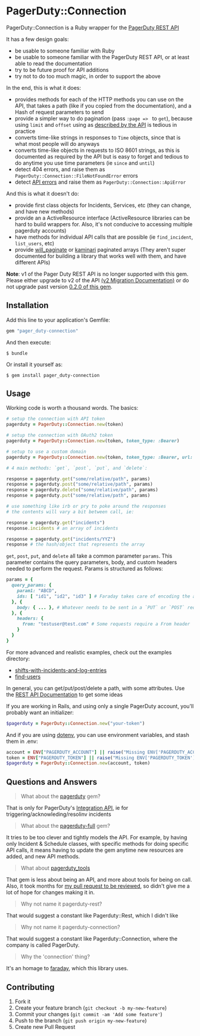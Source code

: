 # PagerDuty::Connection

PagerDuty::Connection is a Ruby wrapper for the [PagerDuty REST API](http://developer.pagerduty.com/documentation/rest)

It has a few design goals:

* be usable to someone familiar with Ruby
* be usable to someone familiar with the PagerDuty REST API, or at least able to read the documentation
* try to be future proof for API additions
* try not to do too much magic, in order to support the above

In the end, this is what it does:

* provides methods for each of the HTTP methods you can use on the API, that takes a path (like if you copied from the documentation), and a Hash of request parameters to send
* provide a simpler way to do pagination (pass `:page => ` to `get`), because using `limit` and `offset` using as [described by the API](http://developer.pagerduty.com/documentation/rest/pagination) is tedious in practice
* converts time-like strings in responses to `Time` objects, since that is what most people will do anyways
* converts time-like objects in requests to ISO 8601 strings, as this is documented as required by the API but is easy to forget and tedious to do anytime you use time parameters (ie `since` and `until`)
* detect 404 errors, and raise them as `PagerDuty::Connection::FileNotFoundError` errors
* detect [API errors](http://developer.pagerduty.com/documentation/rest/errors) and raise them as `PagerDuty::Connection::ApiError`

And this is what it doesn't do:

* provide first class objects for Incidents, Services, etc (they can change, and have new methods)
* provide an a ActiveResource interface (ActiveResource libraries can be hard to build wrappers for. Also, it's not conducive to accessing multiple pagerduty accounts)
* have methods for individual API calls that are possible (ie `find_incident`, `list_users`, etc)
* provide [will_paginate](https://github.com/mislav/will_paginate) or [kaminari](https://github.com/amatsuda/kaminari) paginated arrays (They aren't super documented for building a library that works well with them, and have different APIs)

**Note**: v1 of the Pager Duty REST API is no longer supported with this gem. Please either upgrade to v2 of the API [(v2 Migration Documentation)](https://v2.developer.pagerduty.com/docs/migrating-to-api-v2) or do not upgrade past version [0.2.0 of this gem](https://github.com/technicalpickles/pager_duty-connection/tree/v0.2.0).

## Installation

Add this line to your application's Gemfile:

```ruby
gem "pager_duty-connection"
```

And then execute:

    $ bundle

Or install it yourself as:

    $ gem install pager_duty-connection

## Usage


Working code is worth a thousand words. The basics:

```ruby
# setup the connection with API token
pagerduty = PagerDuty::Connection.new(token)

# setup the connection with OAuth2 token
pagerduty = PagerDuty::Connection.new(token, token_type: :Bearer)

# setup to use a custom domain
pagerduty = PagerDuty::Connection.new(token, token_type: :Bearer, url: "https://custom.domain.com")

# 4 main methods: `get`, `post`, `put`, and `delete`:

response = pagerduty.get("some/relative/path", params)
response = pagerduty.post("some/relative/path", params)
response = pagerduty.delete("some/relative/path", params)
response = pagerduty.put("some/relative/path", params)

# use something like irb or pry to poke around the responses
# the contents will vary a bit between call, ie:

response = pagerduty.get("incidents")
response.incidents # an array of incidents

response = pagerduty.get("incidents/YYZ")
response # the hash/object that represents the array
```

`get`, `post`, `put`, and `delete` all take a common parameter `params`.
This parameter contains the query parameters, body, and custom headers
needed to perform the request. Params is structured as follows:

```ruby
params = {
  query_params: {
    param1: "ABCD",
    ids: [ "id1", "id2", "id3" ] # Faraday takes care of encoding the arrays to be `?ids[]=id1&ids[]=id2&ids[]=id3..`
  }, {
    body: { ... }, # Whatever needs to be sent in a `PUT` or `POST` request body
  }, {
    headers: {
      from: "testuser@test.com" # Some requests require a From header
    }
  }
}
```

For more advanced and realistic examples, check out the examples directory:

* [shifts-with-incidents-and-log-entries](examples/shifts-with-incidents-and-log-entries.rb)
* [find-users](examples/find-users.rb)

In general, you can get/put/post/delete a path, with some attributes. Use the [REST API Documentation](http://developer.pagerduty.com/documentation/rest) to get some ideas

If you are working in Rails, and using only a single PagerDuty account, you'll probably want an initializer:

```ruby
$pagerduty = PagerDuty::Connection.new("your-token")
```

And if you are using [dotenv](https://github.com/bkeepers/dotenv), you can use environment variables, and stash them in .env:

```ruby
account = ENV["PAGERDUTY_ACCOUNT"] || raise("Missing ENV['PAGERDUTY_ACCOUNT'], add to .env")
token = ENV["PAGERDUTY_TOKEN"] || raise("Missing ENV['PAGERDUTY_TOKEN'], add to .env.#{Rails.env}")
$pagerduty = PagerDuty::Connection.new(account, token)
```

## Questions and Answers

> What about the [pagerduty](https://github.com/envato/pagerduty) gem?

That is only for PagerDuty's [Integration API](http://developer.pagerduty.com/documentation/integration/events), ie for triggering/acknowleding/resolinv incidents

> What about the [pagerduty-full](https://github.com/gphat/pagerduty-full) gem?

It tries to be too clever and tightly models the API. For example, by having only Incident & Schedule classes, with specific methods for doing specific API calls, it means having to update the gem anytime new resources are added, and new API methods.

> What about [pagerduty_tools](https://github.com/precipice/pagerduty_tools)

That gem is less about being an API, and more about tools for being on call. Also, it took months for [my pull request to be reviewed](https://github.com/precipice/pagerduty_tools/pull/6), so didn't give me a lot of hope for changes making it in.

> Why not name it pagerduty-rest?

That would suggest a constant like Pagerduty::Rest, which I didn't like

> Why not name it pagerduty-connection?

That would suggest a constant like Pagerduty::Connection, where the company is called PagerDuty.

> Why the 'connection' thing?

It's an homage to [faraday](https://github.com/lostisland/faraday), which this library uses.

## Contributing

1. Fork it
2. Create your feature branch (`git checkout -b my-new-feature`)
3. Commit your changes (`git commit -am 'Add some feature'`)
4. Push to the branch (`git push origin my-new-feature`)
5. Create new Pull Request
